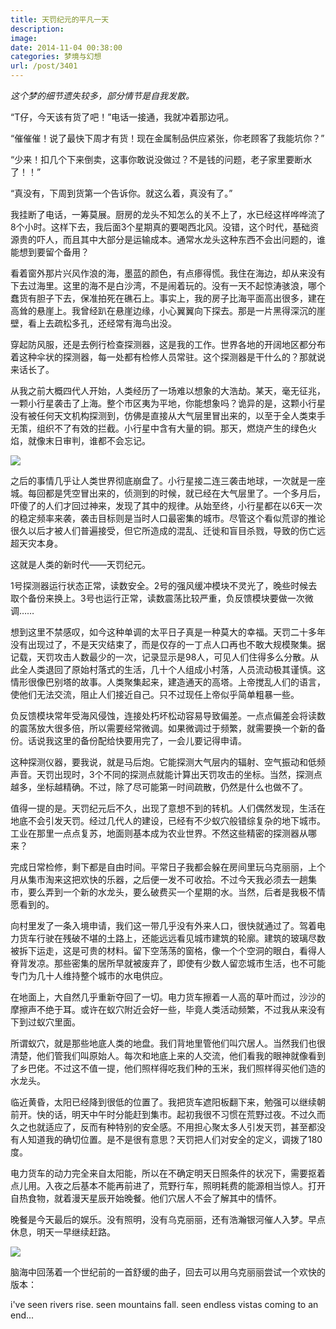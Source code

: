 ```yaml
---
title: 天罚纪元的平凡一天
description: 
image: 
date: 2014-11-04 00:38:00
categories: 梦境与幻想
url: /post/3401
---
```


*这个梦的细节遗失较多，部分情节是自我发散。*

“T仔，今天该有货了吧！”电话一接通，我就冲着那边吼。

“催催催！说了最快下周才有货！现在金属制品供应紧张，你老顾客了我能坑你？”

“少来！扣几个下来倒卖，这事你敢说没做过？不是钱的问题，老子家里要断水了！！”

“真没有，下周到货第一个告诉你。就这么着，真没有了。”

我挂断了电话，一筹莫展。厨房的龙头不知怎么的关不上了，水已经这样哗哗流了8个小时。这样下去，我后面3个星期真的要喝西北风。没错，这个时代，基础资源贵的吓人，而且其中大部分是运输成本。通常水龙头这种东西不会出问题的，谁能想到要留个备用？

看着窗外那片兴风作浪的海，墨蓝的颜色，有点瘆得慌。我住在海边，却从来没有下去过海里。这里的海不是白沙湾，不是闹着玩的。没有一天不起惊涛骇浪，哪个蠢货有胆子下去，保准拍死在礁石上。事实上，我的房子比海平面高出很多，建在高耸的悬崖上。我曾经趴在悬崖边缘，小心翼翼向下探去。那是一片黑得深沉的崖壁，看上去疏松多孔，还经常有海鸟出没。

穿起防风服，还是去例行检查探测器，这是我的工作。世界各地的开阔地区都分布着这种伞状的探测器，每一处都有检修人员常驻。这个探测器是干什么的？那就说来话长了。

从我之前大概四代人开始，人类经历了一场难以想象的大浩劫。某天，毫无征兆，一颗小行星袭击了上海。整个市区夷为平地，你能想象吗？诡异的是，这颗小行星没有被任何天文机构探测到，仿佛是直接从大气层里冒出来的，以至于全人类束手无策，组织不了有效的拦截。小行星中含有大量的铜。那天，燃烧产生的绿色火焰，就像末日审判，谁都不会忘记。

![](https://storage.fleek-internal.com/0a3a8890-e65e-47ce-93d7-0442b9209d38-bucket/blog/posts/2014-11/11-02/1.jpg)

之后的事情几乎让人类世界彻底崩盘了。小行星接二连三袭击地球，一次就是一座城。每回都是凭空冒出来的，侦测到的时候，就已经在大气层里了。一个多月后，吓傻了的人们才回过神来，发现了其中的规律。从始至终，小行星都在以6天一次的稳定频率来袭，袭击目标则是当时人口最密集的城市。尽管这个看似荒谬的推论很久以后才被人们普遍接受，但它所造成的混乱、迁徙和盲目杀戮，导致的伤亡远超天灾本身。

这就是人类的新时代——天罚纪元。

1号探测器运行状态正常，读数安全。2号的强风缓冲模块不灵光了，晚些时候去取个备份来换上。3号也运行正常，读数震荡比较严重，负反馈模块要做一次微调……

想到这里不禁感叹，如今这种单调的太平日子真是一种莫大的幸福。天罚二十多年没有出现过了，不是天灾结束了，而是仅存的一丁点人口再也不敢大规模聚集。据记载，天罚攻击人数最少的一次，记录显示是98人，可见人们住得多么分散。从此全人类退回了原始村落式的生活，几十个人组成小村落，人员流动极其谨慎。这情形很像巴别塔的故事。人类聚集起来，建造通天的高塔。上帝搅乱人们的语言，使他们无法交流，阻止人们接近自己。只不过现任上帝似乎简单粗暴一些。

负反馈模块常年受海风侵蚀，连接处朽坏松动容易导致偏差。一点点偏差会将读数的震荡放大很多倍，所以需要经常微调。如果微调过于频繁，就需要换一个新的备份。话说我这里的备份配给快要用完了，一会儿要记得申请。

这种探测仪器，要我说，就是马后炮。它能探测大气层内的辐射、空气振动和低频声音。天罚出现时，3个不同的探测点就能计算出天罚攻击的坐标。当然，探测点越多，坐标越精确。不过，除了尽可能第一时间疏散，仍然是什么也做不了。

值得一提的是。天罚纪元后不久，出现了意想不到的转机。人们偶然发现，生活在地底不会引发天罚。经过几代人的建设，已经有不少蚁穴般错综复杂的地下城市。工业在那里一点点复苏，地面则基本成为农业世界。不然这些精密的探测器从哪来？

完成日常检修，剩下都是自由时间。平常日子我都会躲在房间里玩乌克丽丽，上个月从集市淘来这把欢快的乐器，之后便一发不可收拾。不过今天我必须去一趟集市，要么弄到一个新的水龙头，要么破费买一个星期的水。当然，后者是我极不情愿看到的。

向村里发了一条入境申请，我们这一带几乎没有外来人口，很快就通过了。驾着电力货车行驶在残破不堪的土路上，还能远远看见城市建筑的轮廓。建筑的玻璃尽数被拆下运走，这是可贵的材料。留下空荡荡的窗格，像一个个空洞的眼白，看得人脊背发凉。那些密集的居所早就被废弃了，即使有少数人留恋城市生活，也不可能专门为几十人维持整个城市的水电供应。

在地面上，大自然几乎重新夺回了一切。电力货车擦着一人高的草叶而过，沙沙的摩擦声不绝于耳。或许在蚁穴附近会好一些，毕竟人类活动频繁，不过我从来没有下到过蚁穴里面。

所谓蚁穴，就是那些地底人类的地盘。我们背地里管他们叫穴居人。当然我们也很清楚，他们管我们叫原始人。每次和地底上来的人交流，他们看我的眼神就像看到了乡巴佬。不过这不值一提，他们照样得吃我们种的玉米，我们照样得买他们造的水龙头。

临近黄昏，太阳已经降到很低的位置了。我把货车遮阳板翻下来，勉强可以继续朝前开。快的话，明天中午时分能赶到集市。起初我很不习惯在荒野过夜。不过久而久之也就适应了，反而有种特别的安全感。不用担心聚太多人引发天罚，甚至都没有人知道我的确切位置。是不是很有意思？天罚把人们对安全的定义，调拨了180度。

电力货车的动力完全来自太阳能，所以在不确定明天日照条件的状况下，需要抠着点儿用。入夜之后基本不能再前进了，荒野行车，照明耗费的能源相当惊人。打开自热食物，就着漫天星辰开始晚餐。他们穴居人不会了解其中的情怀。

晚餐是今天最后的娱乐。没有照明，没有乌克丽丽，还有浩瀚银河催人入梦。早点休息，明天一早继续赶路。

![](https://storage.fleek-internal.com/0a3a8890-e65e-47ce-93d7-0442b9209d38-bucket/blog/posts/2022-10/processed-d97958e5-942e-409c-acad-73675cf9dd05_plHhZJ0Z.jpg)

脑海中回荡着一个世纪前的一首舒缓的曲子，回去可以用乌克丽丽尝试一个欢快的版本：

i've seen rivers rise. seen mountains fall. seen endless vistas coming to an end...
